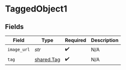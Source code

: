 # TaggedObject1


## Fields

| Field                                    | Type                                     | Required                                 | Description                              |
| ---------------------------------------- | ---------------------------------------- | ---------------------------------------- | ---------------------------------------- |
| `image_url`                              | *str*                                    | :heavy_check_mark:                       | N/A                                      |
| `tag`                                    | [shared.Tag](../../models/shared/tag.md) | :heavy_check_mark:                       | N/A                                      |